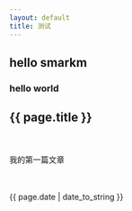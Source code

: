 ```yaml
---
layout: default
title: 测试
---
```


## hello smarkm

### hello world
<h2>{{ page.title }}</h2>
　　<p>我的第一篇文章</p>
　　<p>{{ page.date | date_to_string }}</p>
